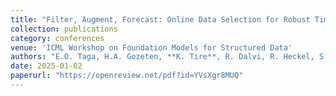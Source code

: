 ```yaml
---
title: "Filter, Augment, Forecast: Online Data Selection for Robust Time Series Forecasting"
collection: publications
category: conferences
venue: 'ICML Workshop on Foundation Models for Structured Data'
authors: "E.O. Taga, H.A. Gozeten, **K. Tire**, R. Dalvi, R. Heckel, S. Oymak"
date: 2025-01-02
paperurl: "https://openreview.net/pdf?id=YVsXgr8MUQ"
---
```

